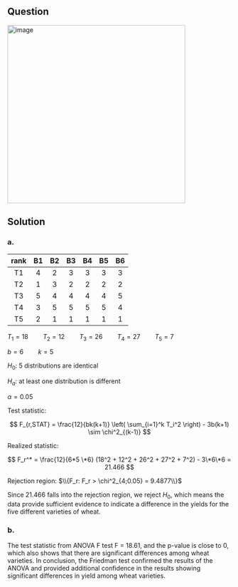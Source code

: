 ## Question

<img width="400" alt="image" src="https://github.com/user-attachments/assets/bac3adaa-42f3-48ea-bc4d-85d8caa48e0d" />

## Solution

### a.

|rank| B1| B2| B3| B4| B5| B6|
|:--:|:-:|:-:|:-:|:-:|:-:|:-:|
| T1 | 4 | 2 | 3 | 3 | 3 | 3 |
| T2 | 1 | 3 | 2 | 2 | 2 | 2 |
| T3 | 5 | 4 | 4 | 4 | 4 | 5 |
| T4 | 3 | 5 | 5 | 5 | 5 | 4 |
| T5 | 2 | 1 | 1 | 1 | 1 | 1 |
  
$T_1 = 18 \quad \quad T_2 = 12 \quad \quad T_3 = 26 \quad \quad T_4 = 27 \quad \quad T_5 = 7$

$b = 6 \quad \quad k=5$  
  
$H_0$: 5 distributions are identical

$H_a$: at least one distribution is different

$\alpha = 0.05$

Test statistic:

$$
F_{r,STAT} = \frac{12}{bk(k+1)} \left( \sum_{i=1}^k T_i^2 \right) - 3b(k+1) \sim \chi^2_{(k-1)}
$$

Realized statistic:

$$
F_r^* = \frac{12}{6*5 \*6} (18^2 + 12^2 + 26^2 + 27^2 + 7^2) - 3\*6\*6 = 21.466
$$

Rejection region: $\\{F_r: F_r > \chi^2_{4;0.05} = 9.4877\\}$

Since $21.466$ falls into the rejection region, we reject $H_0$, which means the data provide sufficient evidence to indicate a difference in the yields for the five different varieties of wheat.


### b.

The test statistic from ANOVA F test F = 18.61, and the p-value is close to 0, which also shows that there are significant differences among wheat varieties. In conclusion, the Friedman test confirmed the results of the ANOVA and provided additional confidence in the results showing significant differences in yield among wheat varieties.
